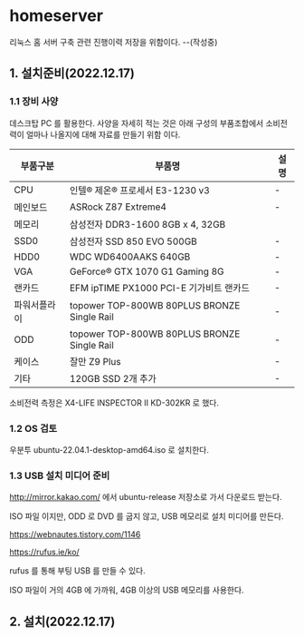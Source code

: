 # homeserver
리눅스 홈 서버 구축 관련 진행이력 저장을 위함이다.
--(작성중)



## 1. 설치준비(2022.12.17)

### 1.1 장비 사양

데스크탑 PC 를 활용한다.
사양을 자세히 적는 것은 아래 구성의 부품조합에서 
소비전력이 얼마나 나올지에 대해 자료를 만들기 위함 이다.

|부품구분|부품명|설명|
|---|---|---|
|CPU| 인텔® 제온® 프로세서 E3-1230 v3 | - |
|메인보드| ASRock Z87 Extreme4 | - |
|메모리| 삼성전자 DDR3-1600 8GB x 4, 32GB | |
|SSD0| 삼성전자 SSD 850 EVO 500GB | - |
|HDD0| WDC WD6400AAKS 640GB | - |
|VGA| GeForce® GTX 1070 G1 Gaming 8G | - |
|랜카드| EFM ipTIME PX1000 PCI-E 기가비트 랜카드 | - |
|파워서플라이| topower TOP-800WB 80PLUS BRONZE Single Rail | - |
|ODD| topower TOP-800WB 80PLUS BRONZE Single Rail | - |
|케이스| 잘만 Z9 Plus | - |
|기타| 120GB SSD 2개 추가 | - |


소비전력 측정은 X4-LIFE INSPECTOR II KD-302KR 로 했다.



### 1.2 OS 검토

우분투 ubuntu-22.04.1-desktop-amd64.iso 로 설치한다.


### 1.3 USB 설치 미디어 준비

http://mirror.kakao.com/ 에서 ubuntu-release 저장소로 가서 다운로드 받는다.

ISO 파일 이지만, ODD 로 DVD 를 굽지 않고, USB 메모리로 설치 미디어를 만든다.

https://webnautes.tistory.com/1146

https://rufus.ie/ko/

rufus 를 통해 부팅 USB 를 만들 수 있다.

ISO 파일이 거의 4GB 에 가까워, 4GB 이상의 USB 메모리를 사용한다.




## 2. 설치(2022.12.17)

